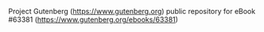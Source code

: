 Project Gutenberg (https://www.gutenberg.org) public repository for eBook #63381 (https://www.gutenberg.org/ebooks/63381)
